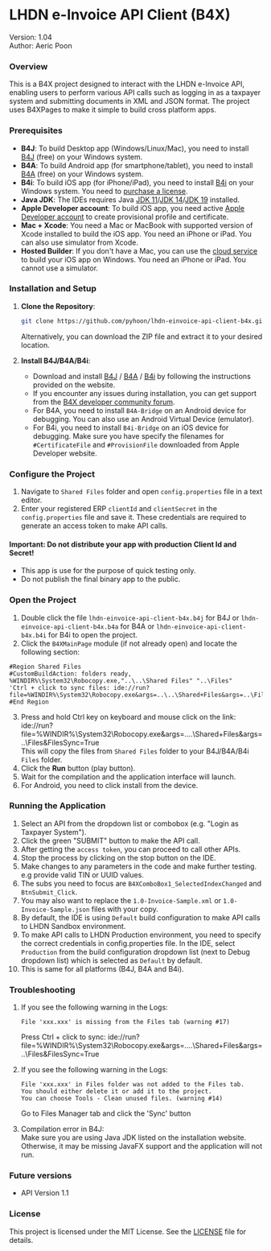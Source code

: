 # LHDN e-Invoice API Client (B4X)
Version: 1.04\
Author: Aeric Poon

### Overview
This is a B4X project designed to interact with the LHDN e-Invoice API, enabling users to perform various API calls such as logging in as a taxpayer system and submitting documents in XML and JSON format. The project uses B4XPages to make it simple to build cross platform apps.

### Prerequisites
- **B4J**: To build Desktop app (Windows/Linux/Mac), you need to install [B4J](https://www.b4x.com/b4j.html) (free) on your Windows system.
- **B4A**: To build Android app (for smartphone/tablet), you need to install [B4A](https://www.b4x.com/b4a.html) (free) on your Windows system.
- **B4i**: To build iOS app (for iPhone/iPad), you need to install [B4i](https://www.b4x.com/b4i.html) on your Windows system. You need to [purchase a license](https://www.b4x.com/store.html).
- **Java JDK**: The IDEs requires Java [JDK 11](https://www.b4x.com/b4j/files/java/jdk-11.0.1.zip)/[JDK 14](https://www.b4x.com/b4j/files/java/jdk-14.0.1.zip)/[JDK 19](https://www.b4x.com/b4j/files/jdk-19.0.2.zip) installed.
- **Apple Developer account**: To build iOS app, you need active [Apple Developer account](https://developer.apple.com/account/) to create provisional profile and certificate.
- **Mac + Xcode**: You need a Mac or MacBook with supported version of Xcode installed to build the iOS app. You need an iPhone or iPad. You can also use simulator from Xcode.
- **Hosted Builder**: If you don't have a Mac, you can use the [cloud service](https://www.b4x.com/store.html) to build your iOS app on Windows. You need an iPhone or iPad. You cannot use a simulator.

### Installation and Setup
1. **Clone the Repository**:
   ```bash
   git clone https://github.com/pyhoon/lhdn-einvoice-api-client-b4x.git
   ```
   Alternatively, you can download the ZIP file and extract it to your desired location.
   
3. **Install B4J/B4A/B4i**:
   - Download and install [B4J](https://www.b4x.com/b4j.html) / [B4A](https://www.b4x.com/b4a.html) / [B4i](https://www.b4x.com/b4i.html) by following the instructions provided on the website.
   - If you encounter any issues during installation, you can get support from the [B4X developer community forum](https://www.b4x.com/android/forum/).
   - For B4A, you need to install `B4A-Bridge` on an Android device for debugging. You can also use an Android Virtual Device (emulator).
   - For B4i, you need to install `B4i-Bridge` on an iOS device for debugging. Make sure you have specify the filenames for `#CertificateFile` and `#ProvisionFile` downloaded from Apple Developer website.

### Configure the Project
1. Navigate to `Shared Files` folder and open `config.properties` file in a text editor.
2. Enter your registered ERP `clientId` and `clientSecret` in the `config.properties` file and save it. These credentials are required to generate an access token to make API calls.
#### **Important: Do not distribute your app with production Client Id and Secret!**
- This app is use for the purpose of quick testing only.
- Do not publish the final binary app to the public.

### Open the Project
1. Double click the file `lhdn-einvoice-api-client-b4x.b4j` for B4J or `lhdn-einvoice-api-client-b4x.b4a` for B4A or `lhdn-einvoice-api-client-b4x.b4i` for B4i to open the project.
2. Click the `B4XMainPage` module (if not already open) and locate the following section:
```B4X
#Region Shared Files
#CustomBuildAction: folders ready, %WINDIR%\System32\Robocopy.exe,"..\..\Shared Files" "..\Files"
'Ctrl + click to sync files: ide://run?file=%WINDIR%\System32\Robocopy.exe&args=..\..\Shared+Files&args=..\Files&FilesSync=True
#End Region
```
3. Press and hold Ctrl key on keyboard and mouse click on the link: ide://run?file=%WINDIR%\System32\Robocopy.exe&args=..\..\Shared+Files&args=..\Files&FilesSync=True\
This will copy the files from `Shared Files` folder to your B4J/B4A/B4i `Files` folder.
4. Click the **Run** button (play button).
5. Wait for the compilation and the application interface will launch.
6. For Android, you need to click install from the device. 

### Running the Application
1. Select an API from the dropdown list or combobox (e.g. "Login as Taxpayer System").
2. Click the green "SUBMIT" button to make the API call.
3. After getting the `access token`, you can proceed to call other APIs.
4. Stop the process by clicking on the stop button on the IDE.
5. Make changes to any parameters in the code and make further testing. e.g provide valid TIN or UUID values.
6. The subs you need to focus are `B4XComboBox1_SelectedIndexChanged` and `BtnSubmit_Click`.
7. You may also want to replace the `1.0-Invoice-Sample.xml` or `1.0-Invoice-Sample.json` files with your copy.
8. By default, the IDE is using `Default` build configuration to make API calls to LHDN Sandbox environment.
9. To make API calls to LHDN Production environment, you need to specify the correct credentials in config.properties file. In the IDE, select `Production` from the build configuration dropdown list (next to Debug dropdown list) which is selected as `Default` by default.
10. This is same for all platforms (B4J, B4A and B4i).

### Troubleshooting

1. If you see the following warning in the Logs:
   ```
   File 'xxx.xxx' is missing from the Files tab (warning #17)
   ```
   Press Ctrl + click to sync: ide://run?file=%WINDIR%\System32\Robocopy.exe&args=..\..\Shared+Files&args=..\Files&FilesSync=True

2. If you see the following warning in the Logs:
   ```
   File 'xxx.xxx' in Files folder was not added to the Files tab.
   You should either delete it or add it to the project.
   You can choose Tools - Clean unused files. (warning #14)
   ```
   Go to Files Manager tab and click the 'Sync' button

3. Compilation error in B4J:\
   Make sure you are using Java JDK listed on the installation website.\
   Otherwise, it may be missing JavaFX support and the application will not run.

### Future versions
- API Version 1.1

### License
This project is licensed under the MIT License. See the [LICENSE](LICENSE) file for details.
